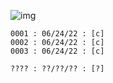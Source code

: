 ![img](https://projecteuler.net/themes/logo_default.png)
```
0001 : 06/24/22 : [c]
0002 : 06/24/22 : [c]
0003 : 06/24/22 : [c]
``` 
``` 
???? : ??/??/?? : [?]
``` 
